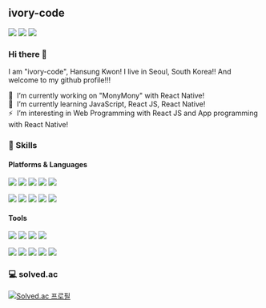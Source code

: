 <!--
**ivory-code/ivory-code** is a ✨ _special_ ✨ repository because its `README.md` (this file) appears on your GitHub profile.

Here are some ideas to get you started:

- 🔭 I’m currently working on ...
- 🌱 I’m currently learning ...
- 👯 I’m looking to collaborate on ...
- 🤔 I’m looking for help with ...
- 💬 Ask me about ...
- 📫 How to reach me: ...
- 😄 Pronouns: ...
- ⚡ Fun fact: ...
-->

## ivory-code


<p>
  <a href="https://ivorycode.tistory.com/" target="_blank"><img src="https://img.shields.io/badge/Blog-DD0B78?style=flat-square&logo=GitHub%20Sponsors&logoColor=white"/></a>
  <a href="mailto:kyo3553@gmail.com" target="_blank"><img src="https://img.shields.io/badge/kyo3553@gmail.com-EA4335?style=flat-square&logo=Gmail&logoColor=white"/></a>
  <a href="https://www.linkedin.com/in/hansung-kwon-194aa0220/" target="_blank"><img src="https://img.shields.io/badge/HansungKwon-0A66C2?style=flat-square&logo=Linkedin&logoColor=white"/></a>
</p>

### Hi there 👋

I am "ivory-code", Hansung Kwon! I live in Seoul, South Korea!! And welcome to my github profile!!!

🔭 &nbsp;I’m currently working on "MonyMony" with React Native!<br />
🌱 &nbsp;I’m currently learning JavaScript, React JS, React Native!<br />
⚡ &nbsp;I’m interesting in Web Programming with React JS and App programming with React Native!

### 💪 Skills
#### Platforms & Languages
<p>
  <img src="https://img.shields.io/badge/JavaScript-F7DF1E?style=flat-square&logo=JavaScript&logoColor=black"/>
  <img src="https://img.shields.io/badge/TypeScript-3178C6?style=flat-square&logo=TypeScript&logoColor=white"/>
  <img src="https://img.shields.io/badge/React-61DAFB?style=flat-square&logo=React&logoColor=white"/>
  <img src="https://img.shields.io/badge/ReactNative-61DAFB?style=flat-square&logo=React&logoColor=black"/>
  <img src="https://img.shields.io/badge/Next.js-000000?style=flat-square&logo=Next.js&logoColor=white"/>
</p>
<p>
  <img src="https://img.shields.io/badge/HTML5-E34F26?style=flat-square&logo=HTML5&logoColor=white"/>
  <img src="https://img.shields.io/badge/CSS3-1572B6?style=flat-square&logo=CSS3&logoColor=white"/>
  <img src="https://img.shields.io/badge/Sass-CC6699?style=flat-square&logo=Sass&logoColor=white"/>
  <img src="https://img.shields.io/badge/styled components-DB7093?style=flat-square&logo=styled-components&logoColor=white"/>
  <img src="https://img.shields.io/badge/Redux-764ABC?style=flat-square&logo=Redux&logoColor=white"/> 
</p>

#### Tools
<p>
  <img src="https://img.shields.io/badge/Git-F05032?style=flat-square&logo=Git&logoColor=white"/>
  <img src="https://img.shields.io/badge/Bitbucket-0052CC?style=flat-square&logo=Bitbucket&logoColor=white"/>
  <img src="https://img.shields.io/badge/Amazon AWS-232F3E?style=flat-square&logo=Amazon AWS&logoColor=white"/>
  <img src="https://img.shields.io/badge/Postman-FF6C37?style=flat-square&logo=Postman&logoColor=white"/>
</p>
<p>
  <img src="https://img.shields.io/badge/Jira-0052CC?style=flat-square&logo=Jira&logoColor=white"/>
  <img src="https://img.shields.io/badge/Trello-0052CC?style=flat-square&logo=Trello&logoColor=white"/>
  <img src="https://img.shields.io/badge/Figma-F24E1E?style=flat-square&logo=Figma&logoColor=white"/>
  <img src="https://img.shields.io/badge/Notion-000000?style=flat-square&logo=Notion&logoColor=white"/>
  <img src="https://img.shields.io/badge/Slack-4A154B?style=flat-square&logo=Slack&logoColor=white"/>
</p>


### 💻 solved.ac
[![Solved.ac
프로필](http://mazassumnida.wtf/api/v2/generate_badge?boj=kyo3553)](https://solved.ac/kyo3553)

